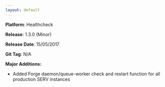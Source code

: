 ```yaml
---
layout: default
---
```


**Platform**: Healthcheck

**Release**: 1.3.0 (Minor)

**Release Date**: 15/05/2017

**Git Tag**: N/A

**Major Additions:**
*   Added Forge daemon/queue-worker check and restart function for all production SERV instances